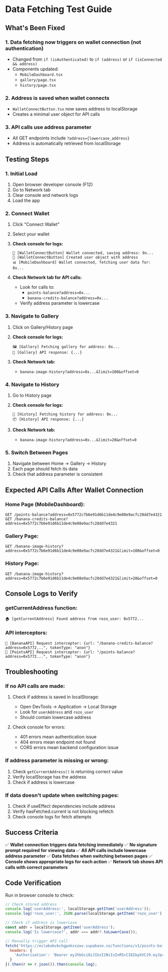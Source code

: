 # Data Fetching Test Guide

## What's Been Fixed

### 1. **Data fetching now triggers on wallet connection (not authentication)**
- Changed from `if (isAuthenticated)` to `if (address)` or `if (isConnected && address)`
- Components updated:
  - `MobileDashboard.tsx`
  - `gallery/page.tsx`
  - `history/page.tsx`

### 2. **Address is saved when wallet connects**
- `WalletConnectButton.tsx` now saves address to localStorage
- Creates a minimal user object for API calls

### 3. **API calls use address parameter**
- All GET endpoints include `?address={lowercase_address}`
- Address is automatically retrieved from localStorage

## Testing Steps

### 1. Initial Load
1. Open browser developer console (F12)
2. Go to Network tab
3. Clear console and network logs
4. Load the app

### 2. Connect Wallet
1. Click "Connect Wallet"
2. Select your wallet
3. **Check console for logs:**
   ```
   🔗 [WalletConnectButton] Wallet connected, saving address: 0x...
   👤 [WalletConnectButton] Created user object with address
   📊 [MobileDashboard] Wallet connected, fetching user data for: 0x...
   ```

4. **Check Network tab for API calls:**
   - Look for calls to:
     - `points-balance?address=0x...`
     - `banana-credits-balance?address=0x...`
   - Verify address parameter is lowercase

### 3. Navigate to Gallery
1. Click on Gallery/History page
2. **Check console for logs:**
   ```
   🖼️ [Gallery] Fetching gallery for address: 0x...
   🌌 [Gallery] API response: {...}
   ```

3. **Check Network tab:**
   - `banana-image-history?address=0x...&limit=100&offset=0`

### 4. Navigate to History
1. Go to History page
2. **Check console for logs:**
   ```
   📜 [History] Fetching history for address: 0x...
   📦 [History] API response: {...}
   ```

3. **Check Network tab:**
   - `banana-image-history?address=0x...&limit=20&offset=0`

### 5. Switch Between Pages
1. Navigate between Home → Gallery → History
2. Each page should fetch its data
3. Check that address parameter is consistent

## Expected API Calls After Wallet Connection

### Home Page (MobileDashboard):
```
GET /points-balance?address=0x5772c7b6e91d6b11de4c9e08e9acfc28dd7e4321
GET /banana-credits-balance?address=0x5772c7b6e91d6b11de4c9e08e9acfc28dd7e4321
```

### Gallery Page:
```
GET /banana-image-history?address=0x5772c7b6e91d6b11de4c9e08e9acfc28dd7e4321&limit=100&offset=0
```

### History Page:
```
GET /banana-image-history?address=0x5772c7b6e91d6b11de4c9e08e9acfc28dd7e4321&limit=20&offset=0
```

## Console Logs to Verify

### getCurrentAddress function:
```
🏠 [getCurrentAddress] Found address from rozo_user: 0x5772...
```

### API interceptors:
```
🚀 [BananaAPI] Request interceptor: {url: "/banana-credits-balance?address=0x5772...", tokenType: "anon"}
🎯 [PointsAPI] Request interceptor: {url: "/points-balance?address=0x5772...", tokenType: "anon"}
```

## Troubleshooting

### If no API calls are made:
1. Check if address is saved in localStorage:
   - Open DevTools → Application → Local Storage
   - Look for `userAddress` and `rozo_user`
   - Should contain lowercase address

2. Check console for errors:
   - 401 errors mean authentication issue
   - 404 errors mean endpoint not found
   - CORS errors mean backend configuration issue

### If address parameter is missing or wrong:
1. Check `getCurrentAddress()` is returning correct value
2. Verify localStorage has the address
3. Check if address is lowercase

### If data doesn't update when switching pages:
1. Check if useEffect dependencies include address
2. Verify hasFetched.current is not blocking refetch
3. Check console logs for fetch attempts

## Success Criteria

✅ **Wallet connection triggers data fetching immediately**
✅ **No signature prompt required for viewing data**
✅ **All API calls include lowercase address parameter**
✅ **Data fetches when switching between pages**
✅ **Console shows appropriate logs for each action**
✅ **Network tab shows API calls with correct parameters**

## Code Verification

Run in browser console to check:
```javascript
// Check stored address
console.log('userAddress:', localStorage.getItem('userAddress'));
console.log('rozo_user:', JSON.parse(localStorage.getItem('rozo_user') || '{}'));

// Check if address is lowercase
const addr = localStorage.getItem('userAddress');
console.log('Is lowercase?', addr === addr?.toLowerCase());

// Manually trigger API call
fetch('https://eslabobvkchgpokxszwv.supabase.co/functions/v1/points-balance?address=' + addr, {
  headers: {
    'Authorization': 'Bearer eyJhbGciOiJIUzI1NiIsInR5cCI6IkpXVCJ9.eyJpc3MiOiJzdXBhYmFzZS1kZW1vIiwicm9sZSI6ImFub24iLCJleHAiOjE5ODM4MTI5OTZ9.CRXP1A7WOeoJeXxjNni43kdQwgnWNReilDMblYTn_I0'
  }
}).then(r => r.json()).then(console.log);
```